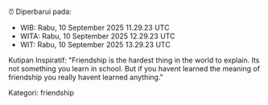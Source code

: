 ⏰ Diperbarui pada:
- WIB: Rabu, 10 September 2025 11.29.23 UTC
- WITA: Rabu, 10 September 2025 12.29.23 UTC
- WIT: Rabu, 10 September 2025 13.29.23 UTC

Kutipan Inspiratif:
"Friendship is the hardest thing in the world to explain. Its not something you learn in school. But if you havent learned the meaning of friendship you really havent learned anything."


Kategori: friendship

